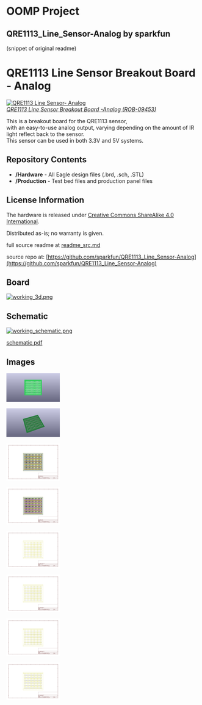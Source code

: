 # OOMP Project  
## QRE1113_Line_Sensor-Analog  by sparkfun  
  
(snippet of original readme)  
  
QRE1113 Line Sensor Breakout Board - Analog  
===========================================  
  
[![QRE1113 Line Sensor- Analog](https://dlnmh9ip6v2uc.cloudfront.net/images/products/9/4/5/3/09453-01_i_ma.jpg)  
*QRE1113 Line Sensor Breakout Board -Analog (ROB-09453)*](https://www.sparkfun.com/products/9453)  
  
This is a breakout board for the QRE1113 sensor,   
with an easy-to-use analog output, varying depending on the amount of IR light reflect back to the sensor.  
This sensor can be used in both 3.3V and 5V systems.   
  
  
Repository Contents  
-------------------  
  
* **/Hardware** - All Eagle design files (.brd, .sch, .STL)  
* **/Production** - Test bed files and production panel files  
  
License Information  
-------------------  
The hardware is released under [Creative Commons ShareAlike 4.0 International](https://creativecommons.org/licenses/by-sa/4.0/).  
  
Distributed as-is; no warranty is given.  
  
  full source readme at [readme_src.md](readme_src.md)  
  
source repo at: [https://github.com/sparkfun/QRE1113_Line_Sensor-Analog](https://github.com/sparkfun/QRE1113_Line_Sensor-Analog)  
## Board  
  
[![working_3d.png](working_3d_600.png)](working_3d.png)  
## Schematic  
  
[![working_schematic.png](working_schematic_600.png)](working_schematic.png)  
  
[schematic pdf](working_schematic.pdf)  
## Images  
  
[![working_3D_bottom.png](working_3D_bottom_140.png)](working_3D_bottom.png)  
  
[![working_3D_top.png](working_3D_top_140.png)](working_3D_top.png)  
  
[![working_assembly_page_01.png](working_assembly_page_01_140.png)](working_assembly_page_01.png)  
  
[![working_assembly_page_02.png](working_assembly_page_02_140.png)](working_assembly_page_02.png)  
  
[![working_assembly_page_03.png](working_assembly_page_03_140.png)](working_assembly_page_03.png)  
  
[![working_assembly_page_04.png](working_assembly_page_04_140.png)](working_assembly_page_04.png)  
  
[![working_assembly_page_05.png](working_assembly_page_05_140.png)](working_assembly_page_05.png)  
  
[![working_assembly_page_06.png](working_assembly_page_06_140.png)](working_assembly_page_06.png)  
